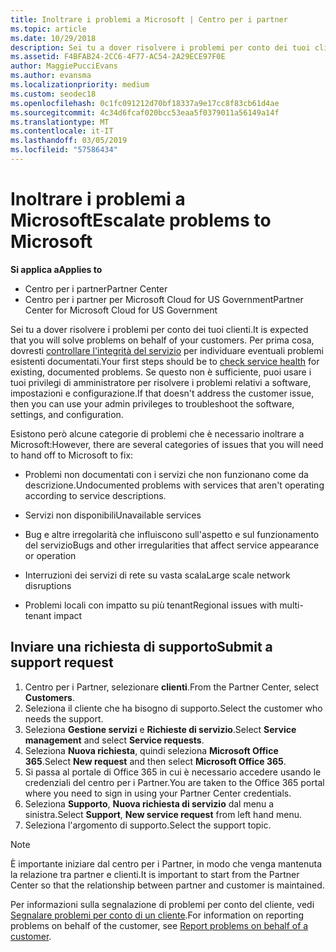 ```yaml
---
title: Inoltrare i problemi a Microsoft | Centro per i partner
ms.topic: article
ms.date: 10/29/2018
description: Sei tu a dover risolvere i problemi per conto dei tuoi clienti. Tuttavia, esistono diverse categorie di problemi che è necessario passare a Microsoft di risolvere.
ms.assetid: F4BFAB24-2CC6-4F77-AC54-2A29ECE97F0E
author: MaggiePucciEvans
ms.author: evansma
ms.localizationpriority: medium
ms.custom: seodec18
ms.openlocfilehash: 0c1fc091212d70bf18337a9e17cc8f83cb61d4ae
ms.sourcegitcommit: 4c34d6fcaf020bcc53eaa5f0379011a56149a14f
ms.translationtype: MT
ms.contentlocale: it-IT
ms.lasthandoff: 03/05/2019
ms.locfileid: "57586434"
---
```

# <a name="escalate-problems-to-microsoft"></a><span data-ttu-id="d05a5-104">Inoltrare i problemi a Microsoft</span><span class="sxs-lookup"><span data-stu-id="d05a5-104">Escalate problems to Microsoft</span></span>

<span data-ttu-id="d05a5-105">**Si applica a**</span><span class="sxs-lookup"><span data-stu-id="d05a5-105">**Applies to**</span></span>

-  <span data-ttu-id="d05a5-106">Centro per i partner</span><span class="sxs-lookup"><span data-stu-id="d05a5-106">Partner Center</span></span>
-  <span data-ttu-id="d05a5-107">Centro per i partner per Microsoft Cloud for US Government</span><span class="sxs-lookup"><span data-stu-id="d05a5-107">Partner Center for Microsoft Cloud for US Government</span></span>


<span data-ttu-id="d05a5-108">Sei tu a dover risolvere i problemi per conto dei tuoi clienti.</span><span class="sxs-lookup"><span data-stu-id="d05a5-108">It is expected that you will solve problems on behalf of your customers.</span></span> <span data-ttu-id="d05a5-109">Per prima cosa, dovresti [controllare l'integrità del servizio](check-service-health.md) per individuare eventuali problemi esistenti documentati.</span><span class="sxs-lookup"><span data-stu-id="d05a5-109">Your first steps should be to [check service health](check-service-health.md) for existing, documented problems.</span></span> <span data-ttu-id="d05a5-110">Se questo non è sufficiente, puoi usare i tuoi privilegi di amministratore per risolvere i problemi relativi a software, impostazioni e configurazione.</span><span class="sxs-lookup"><span data-stu-id="d05a5-110">If that doesn't address the customer issue, then you can use your admin privileges to troubleshoot the software, settings, and configuration.</span></span>

<span data-ttu-id="d05a5-111">Esistono però alcune categorie di problemi che è necessario inoltrare a Microsoft:</span><span class="sxs-lookup"><span data-stu-id="d05a5-111">However, there are several categories of issues that you will need to hand off to Microsoft to fix:</span></span>

-   <span data-ttu-id="d05a5-112">Problemi non documentati con i servizi che non funzionano come da descrizione.</span><span class="sxs-lookup"><span data-stu-id="d05a5-112">Undocumented problems with services that aren't operating according to service descriptions.</span></span>

-   <span data-ttu-id="d05a5-113">Servizi non disponibili</span><span class="sxs-lookup"><span data-stu-id="d05a5-113">Unavailable services</span></span>

-   <span data-ttu-id="d05a5-114">Bug e altre irregolarità che influiscono sull'aspetto e sul funzionamento del servizio</span><span class="sxs-lookup"><span data-stu-id="d05a5-114">Bugs and other irregularities that affect service appearance or operation</span></span>

-   <span data-ttu-id="d05a5-115">Interruzioni dei servizi di rete su vasta scala</span><span class="sxs-lookup"><span data-stu-id="d05a5-115">Large scale network disruptions</span></span>

-   <span data-ttu-id="d05a5-116">Problemi locali con impatto su più tenant</span><span class="sxs-lookup"><span data-stu-id="d05a5-116">Regional issues with multi-tenant impact</span></span>

## <a name="submit-a-support-request"></a><span data-ttu-id="d05a5-117">Inviare una richiesta di supporto</span><span class="sxs-lookup"><span data-stu-id="d05a5-117">Submit a support request</span></span>

1. <span data-ttu-id="d05a5-118">Centro per i Partner, selezionare **clienti**.</span><span class="sxs-lookup"><span data-stu-id="d05a5-118">From the Partner Center, select **Customers**.</span></span>
2. <span data-ttu-id="d05a5-119">Seleziona il cliente che ha bisogno di supporto.</span><span class="sxs-lookup"><span data-stu-id="d05a5-119">Select the customer who needs the support.</span></span>
3. <span data-ttu-id="d05a5-120">Seleziona **Gestione servizi** e **Richieste di servizio**.</span><span class="sxs-lookup"><span data-stu-id="d05a5-120">Select **Service management** and select **Service requests**.</span></span>
4. <span data-ttu-id="d05a5-121">Seleziona **Nuova richiesta**, quindi seleziona **Microsoft Office 365**.</span><span class="sxs-lookup"><span data-stu-id="d05a5-121">Select **New request** and then select **Microsoft Office 365**.</span></span>
5. <span data-ttu-id="d05a5-122">Si passa al portale di Office 365 in cui è necessario accedere usando le credenziali del centro per i Partner.</span><span class="sxs-lookup"><span data-stu-id="d05a5-122">You are taken to the Office 365 portal where you need to sign in using your Partner Center credentials.</span></span>
6. <span data-ttu-id="d05a5-123">Seleziona **Supporto**, **Nuova richiesta di servizio** dal menu a sinistra.</span><span class="sxs-lookup"><span data-stu-id="d05a5-123">Select **Support**, **New service request** from left hand menu.</span></span>
7. <span data-ttu-id="d05a5-124">Seleziona l'argomento di supporto.</span><span class="sxs-lookup"><span data-stu-id="d05a5-124">Select the support topic.</span></span>

>[!NOTE]
><span data-ttu-id="d05a5-125">È importante iniziare dal centro per i Partner, in modo che venga mantenuta la relazione tra partner e clienti.</span><span class="sxs-lookup"><span data-stu-id="d05a5-125">It is important to start from the Partner Center so that the relationship between partner and customer is maintained.</span></span> 


<span data-ttu-id="d05a5-126">Per informazioni sulla segnalazione di problemi per conto del cliente, vedi [Segnalare problemi per conto di un cliente](report-problems-on-behalf-of-a-customer.md).</span><span class="sxs-lookup"><span data-stu-id="d05a5-126">For information on reporting problems on behalf of the customer, see [Report problems on behalf of a customer](report-problems-on-behalf-of-a-customer.md).</span></span>

 

 



